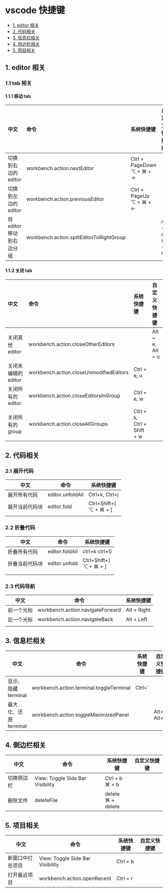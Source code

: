 # vscode 快捷键

- [1. editor 相关](#1-editor-相关)
- [2. 代码相关](#2-代码相关)
- [3. 信息栏相关](#3-信息栏相关)
- [4. 侧边栏相关](#4-侧边栏相关)
- [5. 项目相关](#5-项目相关)

## 1. editor 相关

### 1.1 tab 相关

#### 1.1.1 移动 tab

| 中文                     | 命令                                     | 系统快捷键                       | 自定义快捷键     |
| :----------------------- | :--------------------------------------- | :------------------------------- | :--------------- |
| 切换到右边的 editor      | workbench.action.nextEditor              | Ctrl + PageDown <br /> ⌥ + ⌘ + → |                  |
| 切换到左边的 editor      | workbench.action.previousEditor          | Ctrl + PageUp <br /> ⌥ + ⌘ + ←   |                  |
| 将 editor 移动到右边分组 | workbench.action.splitEditorToRightGroup |                                  | Alt + e, Alt + r |

#### 1.1.2 关闭 tab

| 中文                | 命令                                    | 系统快捷键                 | 自定义快捷键     |
| :------------------ | :-------------------------------------- | :------------------------- | :--------------- |
| 关闭其他 editor     | workbench.action.closeOtherEditors      |                            | Alt + e, Alt + o |
| 关闭未编辑的 editor | workbench.action.closeUnmodifiedEditors | Ctrl + e, u                |                  |
| 关闭所有的 editor   | workbench.action.closeEditorsInGroup    | Ctrl + e, w                |                  |
| 关闭所有的 group    | workbench.action.closeAllGroups         | Ctrl + k, Ctrl + Shift + w |                  |

## 2. 代码相关

### 2.1 展开代码

| 中文           | 命令             | 系统快捷键                    |
| -------------- | ---------------- | ----------------------------- |
| 展开所有代码   | editor.unfoldAll | Ctrl+k, Ctrl+j                |
| 展开当前代码块 | editor.fold      | Ctrl+Shift+[ <br /> ⌥ + ⌘ + [ |
|                |                  |

### 2.2 折叠代码

| 中文           | 命令           | 系统快捷键                    |
| -------------- | -------------- | ----------------------------- |
| 折叠所有代码   | editor.foldAll | ctrl+k ctrl+0                 |
| 折叠当前代码块 | editor.unfold  | Ctrl+Shift+] <br /> ⌥ + ⌘ + ] |
|                |                |
|                |                |

### 2.3 代码导航

| 中文       | 命令                             | 系统快捷键  |
| ---------- | -------------------------------- | ----------- |
| 前一个光标 | workbench.action.navigateForward | Alt + Right |
| 后一个光标 | workbench.action.navigateBack    | Alt + Left  |
|            |                                  |

## 3. 信息栏相关

| 中文                  | 命令                                     | 系统快捷键 | 自定义快捷键 |
| --------------------- | ---------------------------------------- | ---------- | ------------ |
| 显示、隐藏 terminal   | workbench.action.terminal.toggleTerminal | Ctrl+\`    |              |
| 最大化、还原 terminal | workbench.action.toggleMaximizedPanel    |            | Alt+`, Alt+m |

## 4. 侧边栏相关

| 中文       | 命令                             | 系统快捷键              | 自定义快捷键 |
| ---------- | -------------------------------- | ----------------------- | ------------ |
| 切换侧边栏 | View: Toggle Side Bar Visibility | Ctrl + b <br /> ⌘ + b   |              |
| 删除文件   | deleteFile                       | delete <br/> ⌘ + delete |              |

## 5. 项目相关

| 中文             | 命令                             | 系统快捷键 | 自定义快捷键 |
| ---------------- | -------------------------------- | ---------- | ------------ |
| 新窗口中打在项目 | View: Toggle Side Bar Visibility | Ctrl + b   |              |
| 打开最近项目     | workbench.action.openRecent      | Ctrl + r   |              |
